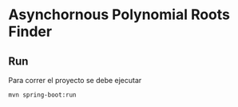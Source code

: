# Asynchornous Polynomial Roots Finder

## Run

Para correr el proyecto se debe ejecutar
```
mvn spring-boot:run
```